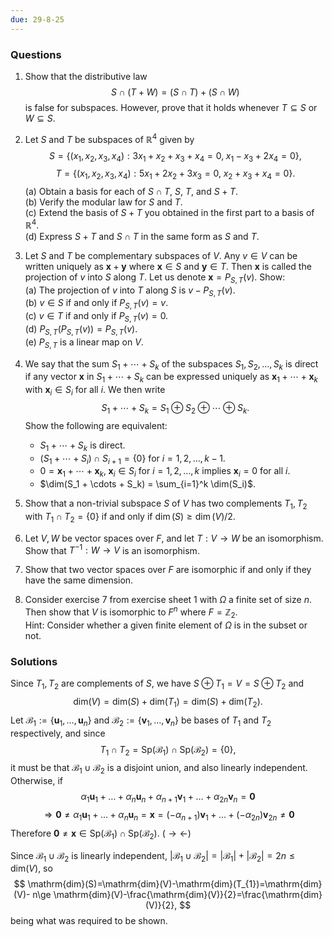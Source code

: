```yaml
---
due: 29-8-25
---
```

### Questions

1. Show that the distributive law 
$$S \cap (T+W) = (S \cap T) + (S \cap W)$$ 
is false for subspaces. However, prove that it holds whenever $T \subseteq S$ or $W \subseteq S$.

2. Let $S$ and $T$ be subspaces of $\mathbb{R}^4$ given by
$$S = \{(x_1, x_2, x_3, x_4) : 3x_1 + x_2 + x_3 + x_4 = 0, \; x_1 - x_3 + 2x_4 = 0\},$$
$$T = \{(x_1, x_2, x_3, x_4) : 5x_1 + 2x_2 + 3x_3 = 0, \; x_2 + x_3 + x_4 = 0\}.$$
(a) Obtain a basis for each of $S \cap T$, $S$, $T$, and $S+T$.  
(b) Verify the modular law for $S$ and $T$.  
(c) Extend the basis of $S+T$ you obtained in the first part to a basis of $\mathbb{R}^4$.  
(d) Express $S+T$ and $S \cap T$ in the same form as $S$ and $T$.

3. Let $S$ and $T$ be complementary subspaces of $V$. Any $v \in V$ can be written uniquely as $\mathbf{x} + \mathbf{y}$ where $\mathbf{x} \in S$ and $\mathbf{y} \in T$. Then $\mathbf{x}$ is called the projection of $v$ into $S$ along $T$. Let us denote $\mathbf{x} = P_{S,T}(v)$. Show:  
(a) The projection of $v$ into $T$ along $S$ is $v - P_{S,T}(v)$.  
(b) $v \in S$ if and only if $P_{S,T}(v) = v$.  
(c) $v \in T$ if and only if $P_{S,T}(v) = 0$.  
(d) $P_{S,T}(P_{S,T}(v)) = P_{S,T}(v)$.  
(e) $P_{S,T}$ is a linear map on $V$.

4. We say that the sum $S_1 + \cdots + S_k$ of the subspaces $S_1, S_2, \dots, S_k$ is direct if any vector $\mathbf{x}$ in $S_1 + \cdots + S_k$ can be expressed uniquely as $\mathbf{x}_1 + \cdots + \mathbf{x}_k$ with $\mathbf{x}_i \in S_i$ for all $i$. We then write 
$$S_1 + \cdots + S_k = S_1 \oplus S_2 \oplus \cdots \oplus S_k.$$
Show the following are equivalent:
	- $S_1 + \cdots + S_k$ is direct.  
	- $(S_1 + \cdots + S_i) \cap S_{i+1} = \{0\}$ for $i=1,2,\dots,k-1$.  
	- $0 = \mathbf{x}_1 + \cdots + \mathbf{x}_k, \; \mathbf{x}_i \in S_i$ for $i=1,2,\dots,k$ implies $\mathbf{x}_i=0$ for all $i$.  
	- $\dim(S_1 + \cdots + S_k) = \sum_{i=1}^k \dim(S_i)$.

5. Show that a non-trivial subspace $S$ of $V$ has two complements $T_1, T_2$ with $T_1 \cap T_2 = \{0\}$ if and only if $\dim(S) \geq \dim(V)/2$.

6. Let $V, W$ be vector spaces over $F$, and let $T: V \to W$ be an isomorphism. Show that $T^{-1}: W \to V$ is an isomorphism.

7. Show that two vector spaces over $F$ are isomorphic if and only if they have the same dimension.

8. Consider exercise 7 from exercise sheet 1 with $\Omega$ a finite set of size $n$. Then show that $V$ is isomorphic to $F^n$ where $F = \mathbb{Z}_2$.  
Hint: Consider whether a given finite element of $\Omega$ is in the subset or not.



### Solutions

Since $T_{1},T_{2}$ are complements of $S$, we have $S\oplus T_{1}=V=S\oplus T_{2}$ and $$\mathrm{dim}(V)=\mathrm{dim}(S)+\mathrm{dim}(T_{1})=\mathrm{dim}(S)+\mathrm{dim}(T_{2}).$$
Let $\mathcal{B}_{1}:=\{ \mathbf{u}_{1},\dots,\mathbf{u}_{n} \}$ and $\mathcal{B}_{2}:=\{ \mathbf{v}_{1},\dots,\mathbf{v}_{n} \}$ be bases of $T_{1}$ and $T_{2}$ respectively, and since $$T_{1}\cap T_{2}=\mathrm{Sp}(\mathcal{B}_{1})\cap \mathrm{Sp}(\mathcal{B}_{2})=\{ 0 \},$$ it must be that $\mathcal{B}_{1}\cup \mathcal{B_{2}}$ is a disjoint union, and also linearly independent. Otherwise, if $$ \alpha_{1}\mathbf{u}_{1}+\dots +\alpha_{n}\mathbf{u}_{n}+\alpha_{n+1}\mathbf{v}_{1}+\dots +\alpha_{2n}\mathbf{v}_{n}=\mathbf{0} $$ $$  \Longrightarrow \mathbf{0}\ne\alpha_{1}\mathbf{u}_{1}+\dots +\alpha_{n}\mathbf{u}_{n}=\mathbf{x}=(-\alpha_{n+1})\mathbf{v}_{1}+\dots +(-\alpha_{2n})\mathbf{v}_{2n} \ne\mathbf{0} $$
Therefore $\mathbf{0}\ne\mathbf{x}\in\mathrm{Sp}(\mathcal{B}_{1})\cap \mathrm{Sp}(\mathcal{B}_{2})$. ($\rightarrow\leftarrow$)

Since $\mathcal{B}_{1}\cup \mathcal{B_{2}}$ is linearly independent, $\lvert \mathcal{B}_{1}\cup \mathcal{B_{2}} \rvert=\lvert \mathcal{B}_{1} \rvert+\lvert \mathcal{B}_{2} \rvert=2n\le\mathrm{dim}(V)$, so $$  \mathrm{dim}(S)=\mathrm{dim}(V)-\mathrm{dim}(T_{1})=\mathrm{dim}(V)- n\ge \mathrm{dim}(V)-\frac{\mathrm{dim}(V)}{2}=\frac{\mathrm{dim}(V)}{2},  $$ being what was required to be shown.